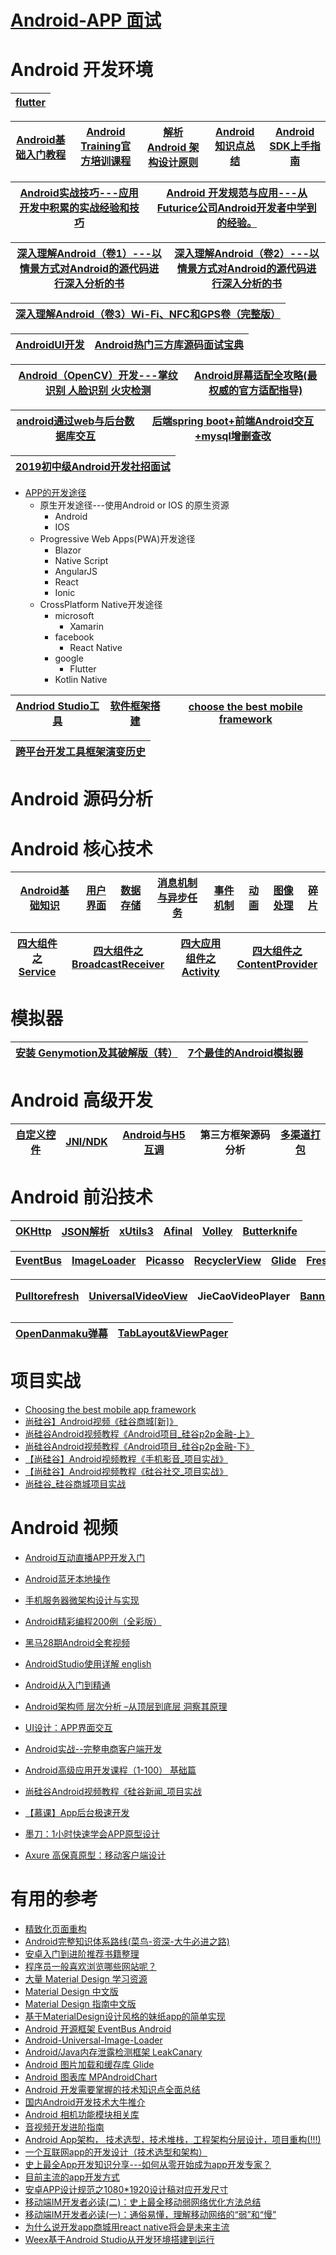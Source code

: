 # [Android-APP 面试](https://github.com/stevenli91748/Android-APP/blob/master/Interview/README.md)

# Android 开发环境

[flutter](https://github.com/stevenli91748/Android-APP/blob/master/flutter/README.md)|
---|

[Android基础入门教程](https://www.kancloud.cn/kancloud/android-tutorial/87287)|[Android Training官方培训课程](https://developer.android.com/guide)|[解析 Android 架构设计原则](https://www.kancloud.cn/digest/architecting-android-the-evolution#/catalog)|[Android知识点总结](https://www.kancloud.cn/alex_wsc/android#/catalog)|[Android SDK上手指南](https://www.kancloud.cn/kancloud/learn-android-sdk-from-scratch/63291)|
---|---|---|---|---|

[Android实战技巧---应用开发中积累的实战经验和技巧](https://www.kancloud.cn/lincyang/android-tip/101064)|[Android 开发规范与应用---从Futurice公司Android开发者中学到的经验。](https://www.kancloud.cn/kancloud/android-standard-app/63289)|
---|---|

[深入理解Android（卷1）---以情景方式对Android的源代码进行深入分析的书](https://www.kancloud.cn/alex_wsc/android_depp/412844)|[深入理解Android（卷2）---以情景方式对Android的源代码进行深入分析的书](https://www.kancloud.cn/alex_wsc/android-deep2/413029)|
---|---|

[深入理解Android（卷3）Wi-Fi、NFC和GPS卷（完整版）](https://www.kancloud.cn/alex_wsc/android-wifi-nfc-gps/413031)|
---|

[AndroidUI开发](https://www.kancloud.cn/zhaoliang5156/best/956032)|[Android热门三方库源码面试宝典](https://www.kancloud.cn/alex_wsc/improve/1822069)|
---|---|

[Android（OpenCV）开发---掌纹识别 人脸识别 火灾检测](https://www.kancloud.cn/yanzi1225627/android-opencv/110497)|[Android屏幕适配全攻略(最权威的官方适配指导)](https://www.kancloud.cn/digest/androind/79775)|
---|---|


[android通过web与后台数据库交互](https://juejin.im/post/6844903966367547405)|[后端spring boot+前端Android交互+mysql增删查改](https://juejin.im/post/6844904005445894152)|
---|---|

[2019初中级Android开发社招面试](https://www.kancloud.cn/alex_wsc/vollery/1818705)|
---|



* [APP的开发途径](https://www.youtube.com/watch?v=4m7msadL5iA)
  * 原生开发途径---使用Android or IOS 的原生资源
    * Android 
    * IOS
  * Progressive Web Apps(PWA)开发途径
    * Blazor
    * Native Script
    * AngularJS
    * React
    * Ionic
  * CrossPlatform Native开发途径
    * microsoft
      * Xamarin
    * facebook
      * React Native
    * google
      * Flutter
    * Kotlin Native  
    


[Andriod Studio工具](https://github.com/stevenli91748/Android-APP/blob/master/android%20studio/README.md)|[软件框架搭建](https://github.com/stevenli91748/Android-APP/blob/master/软件框架搭建/README.md)|[choose the best mobile framework ](https://www.youtube.com/watch?v=4m7msadL5iA)|
---|---|---|

[跨平台开发工具框架演变历史](https://www.zhihu.com/question/295107584)|
---|


# Android 源码分析

# Android 核心技术

[Android基础知识](https://github.com/stevenli91748/Android-APP/blob/master/Android%20核心技术/Android基础知识/README.md)|[用户界面](https://github.com/stevenli91748/Android-APP/blob/master/Android%20核心技术/用户界面/README.md)|[数据存储](https://github.com/stevenli91748/Android-APP/blob/master/Android%20核心技术/数据存储/README.md)|[消息机制与异步任务](https://github.com/stevenli91748/Android-APP/blob/master/Android%20核心技术/消息机制与异步任务/README.md)|[事件机制](https://github.com/stevenli91748/Android-APP/blob/master/Android%20核心技术/事件机制/README.md)|[动画](https://github.com/stevenli91748/Android-APP/blob/master/Android%20核心技术/动画/README.md)|[图像处理](https://github.com/stevenli91748/Android-APP/blob/master/Android%20核心技术/图像处理/README.md)|[碎片](https://github.com/stevenli91748/Android-APP/blob/master/Android%20核心技术/碎片/README.md)|
---|---|---|---|---|---|---|---|

[四大组件之Service](https://github.com/stevenli91748/Android-APP/blob/master/Android%20核心技术/四大组件/Service/README.md)|[四大组件之BroadcastReceiver](https://github.com/stevenli91748/Android-APP/blob/master/Android%20核心技术/四大组件/Broadcast/README.md)|[四大应用组件之Activity](https://github.com/stevenli91748/Android-APP/blob/master/Android%20核心技术/四大组件/Activity/README.md)|[四大组件之ContentProvider](https://github.com/stevenli91748/Android-APP/blob/master/Android%20核心技术/四大组件/ContentProvider/README.md)|
---|---|---|---|


# 模拟器

[安装 Genymotion及其破解版（转）](https://www.jianshu.com/p/7dcd654baa66?utm_campaign=maleskine&utm_content=note&utm_medium=seo_notes&utm_source=recommendation)|[7个最佳的Android模拟器](https://www.jianshu.com/p/e3c9b2999eef)|
---|---|



# Android 高级开发

[自定义控件](https://github.com/stevenli91748/Android-APP/blob/master/Android%20高级开发/自定义控件/README.md)|[JNI/NDK](https://github.com/stevenli91748/Android-APP/blob/master/Android%20高级开发/JNI/README.md)|[Android与H5互调](https://github.com/stevenli91748/Android-APP/blob/master/Android%20高级开发/Android与H5互调/README.md)|第三方框架源码分析|[多渠道打包](https://github.com/stevenli91748/Android-APP/blob/master/Android%20高级开发/多渠道打包/README.md)|
---|---|---|---|---|


# Android 前沿技术

[OKHttp](https://github.com/stevenli91748/Android-APP/blob/master/Android%20前沿技术/OKHttp/README.md)|[JSON解析](https://github.com/stevenli91748/Android-APP/blob/master/Android%20前沿技术/JSON解析/README.md)|[xUtils3](https://github.com/stevenli91748/Android-APP/blob/master/Android%20前沿技术/xUtils3/README.md)|[Afinal](https://github.com/stevenli91748/Android-APP/blob/master/Android%20前沿技术/Afinal/README.md)|[Volley](https://github.com/stevenli91748/Android-APP/blob/master/Android%20前沿技术/Volley/README.md)|[Butterknife](https://github.com/stevenli91748/Android-APP/blob/master/Android%20前沿技术/ButterKnife/README.md)|
---|---|---|---|---|---|

[EventBus](https://github.com/stevenli91748/Android-APP/blob/master/Android%20前沿技术/EventBus/README.md)|[ImageLoader](https://github.com/stevenli91748/Android-APP/blob/master/Android%20前沿技术/ImageLoader/README.md)|[Picasso](https://github.com/stevenli91748/Android-APP/blob/master/Android%20前沿技术/Picasso/README.md)|[RecyclerView](https://github.com/stevenli91748/Android-APP/blob/master/Android%20前沿技术/RecyclerView/README.md)|[Glide](https://github.com/stevenli91748/Android-APP/blob/master/Android%20前沿技术/Glide/README.md)|[Fresco](https://github.com/stevenli91748/Android-APP/blob/master/Android%20前沿技术/Fresco/README.md)|
---|---|---|---|---|---|

[Pulltorefresh](https://github.com/stevenli91748/Android-APP/blob/master/Android%20前沿技术/Pulltorefresh/README.md)|[UniversalVideoView](https://github.com/stevenli91748/Android-APP/blob/master/Android%20前沿技术/UniversalVideoView/README.md)|JieCaoVideoPlayer|[Banner](https://github.com/stevenli91748/Android-APP/blob/master/Android%20前沿技术/Banner/README.md)|[CountdownView秒杀](https://www.bilibili.com/video/av22725587?from=search&seid=8198288086289453569)|
---|---|---|---|---|

[OpenDanmaku弹幕](https://github.com/stevenli91748/Android-APP/blob/master/Android%20前沿技术/OpenDanmaku弹幕/README.md)|[TabLayout&ViewPager](https://github.com/stevenli91748/Android-APP/blob/master/Android%20前沿技术/TabLayout%20%26%20ViewPager/README.md)|
---|---|


# 项目实战
* [Choosing the best mobile app framework](https://www.youtube.com/watch?v=4m7msadL5iA)
* [尚硅谷】Android视频《硅谷商城[新]》](https://www.bilibili.com/video/av22716503?from=search&seid=8198288086289453569)
* [尚硅谷Android视频教程《Android项目_硅谷p2p金融-上》](https://www.bilibili.com/video/av22137478?from=search&seid=15131083738059841392)
* [尚硅谷Android视频教程《Android项目_硅谷p2p金融-下》](https://www.bilibili.com/video/av22715513?from=search&seid=8198288086289453569)
* [【尚硅谷】Android视频教程《手机影音_项目实战》](https://www.bilibili.com/video/av37584711?from=search&seid=8198288086289453569)
* [【尚硅谷】Android视频教程《硅谷社交_项目实战》](https://www.bilibili.com/video/av22717764?from=search&seid=15567584057016235918)
* [尚硅谷_硅谷商城项目实战](https://www.bilibili.com/video/av17438849?p=3)


# Android 视频
* [Android互动直播APP开发入门](https://www.imooc.com/learn/923)
 * [Android蓝牙本地操作](https://www.imooc.com/learn/771)
 * [手机服务器微架构设计与实现](https://www.imooc.com/learn/676)
 * [Android精彩编程200例（全彩版）](https://www.bilibili.com/video/av29765354?p=4)
 * [黑马28期Android全套视频](https://www.bilibili.com/video/av39532802/?spm_id_from=333.788.videocard.3)
 * [AndroidStudio使用详解  english](https://www.bilibili.com/video/av9188991/?spm_id_from=333.788.videocard.2)
 * [Android从入门到精通](https://www.bilibili.com/video/av10253907/?spm_id_from=333.788.videocard.0)
 * [Android架构师 层次分析 –从顶层到底层 洞察其原理](https://www.bilibili.com/video/av59066641/?spm_id_from=333.788.videocard.16)
 * [UI设计：APP界面交互](https://www.bilibili.com/video/av22705245/?spm_id_from=333.788.videocard.0)
 * [Android实战--完整电商客户端开发](https://www.bilibili.com/video/av70747689?from=search&seid=2963375673240411410)
* [Android高级应用开发课程（1-100） 基础篇](https://www.bilibili.com/video/av39735098/?spm_id_from=333.788.videocard.0)
* [尚硅谷Android视频教程《硅谷新闻_项目实战](https://www.bilibili.com/video/av37322947?from=search&seid=10550336197411701893)

* [【慕课】App后台极速开发](https://www.bilibili.com/video/av5801128?from=search&seid=15205691611360057652)
* [墨刀：1小时快速学会APP原型设计](https://www.bilibili.com/video/av27240308/?spm_id_from=333.788.videocard.4)
* [Axure 高保真原型：移动客户端设计](https://www.bilibili.com/video/av61394269/?spm_id_from=333.788.videocard.4)

# 有用的参考
  
  * [精致化页面重构](https://aotu.io/notes/2015/11/24/project-summary/) 
  * [Android完整知识体系路线(菜鸟-资深-大牛必进之路)](https://blog.csdn.net/whale_kyle/article/details/91400436)
  * [安卓入门到进阶推荐书籍整理](https://pymlovelyq.github.io/2018/09/04/An/)
  * [程序员一般喜欢浏览哪些网站呢？](https://www.zhihu.com/question/283272958/answer/598956527?utm_source=wechat_session&utm_medium=social&utm_oi=991812777480134656)
  * [大量 Material Design 学习资源](https://blog.csdn.net/susan_123456/article/details/51406547)
  * [Material Design 中文版](http://design.1sters.com/)
  * [Material Design 指南中文版](https://www.mdui.org/design/)
  * [基于MaterialDesign设计风格的妹纸app的简单实现](https://www.jianshu.com/p/13eee10aacad)
  * [Android 开源框架 EventBus Android](https://www.oschina.net/p/eventbus-android '主要功能是替代Intent、Handler、BroadCast在Fragment、Activity、Service、线程之间传递消息。他的最牛逼优点是开销小，代码简洁，解耦代码。')
  * [Android-Universal-Image-Loader](https://www.oschina.net/p/android-universal-image-loader '是为了实现异步的网络图片加载，支持多线程异步加载 ')
* [Android/Java内存泄露检测框架 LeakCanary](https://www.oschina.net/p/leakcanary '是 Android 和 Java 内存泄露检测框架')
* [Android 图片加载和缓存库 Glide](https://www.oschina.net/p/glide ' 是一个 Android 上的图片加载和缓存库，其目的是实现平滑的图片列表滚动效果')
* [Android 图表库 MPAndroidChart](https://www.oschina.net/p/mpandroidchart ' MPAndroidChart 是 Android 系统上一款开源的图表库。目前提供线图和饼图，支持选择、缩放和拖放')
* [Android 开发需要掌握的技术知识点全面总结](https://blog.csdn.net/u014804892/article/details/78131708)
* [国内Android开发技术大牛推介](https://blog.csdn.net/weelyy/article/details/78816748)
* [Android 相机功能模块相关库](https://cloud.tencent.com/developer/article/1330896)
* [音视频开发进阶指南](https://www.jianshu.com/p/315227daffa3)
* [Android App架构， 技术选型，技术堆栈，工程架构分层设计，项目重构(!!!)](https://blog.csdn.net/ShareUs/article/details/52665404)
* [一个互联网app的开发设计（技术选型和架构）](https://blog.csdn.net/brycegao321/article/details/51830525)
* [史上最全App开发知识分享---如何从零开始成为app开发专家？](https://blog.csdn.net/ddwendy/article/details/52787792)
* [目前主流的app开发方式](https://blog.csdn.net/zd1007129657/article/details/83781425)
* [安卓APP设计规范之1080*1920设计稿对应开发尺寸](https://blog.csdn.net/xiaoyangsavvy/article/details/70255607)
* [移动端IM开发者必读(二)：史上最全移动弱网络优化方法总结](https://blog.csdn.net/netease_im/article/details/83118279)
* [移动端IM开发者必读(一)：通俗易懂，理解移动网络的“弱”和“慢”](http://yunxin.163.com/blog/52im-1/)
* [为什么说开发app商城用react native将会是未来主流](http://www.slodon.com/news/index.php/2019/01/15/react/)
* [Weex基于Android Studio从开发环境搭建到运行](https://www.imooc.com/article/27042)
